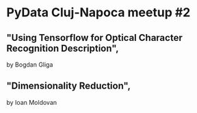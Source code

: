 # PyData Cluj-Napoca meetup #2

## "Using Tensorflow for Optical Character Recognition Description",
 by Bogdan Gliga

## "Dimensionality Reduction", 
by Ioan Moldovan

